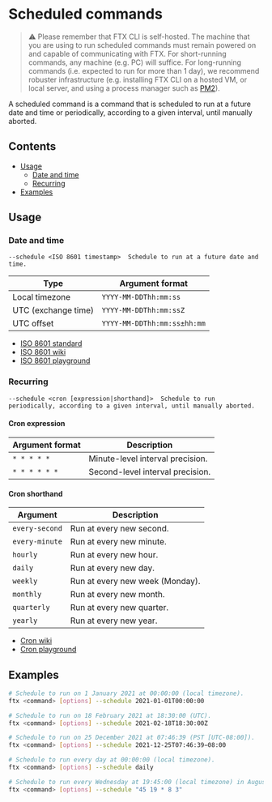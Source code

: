 # Scheduled commands

> ⚠️ Please remember that FTX CLI is self-hosted. The machine that you are using to run scheduled commands must remain powered on and capable of communicating with FTX. For short-running commands, any machine (e.g. PC) will suffice. For long-running commands (i.e. expected to run for more than 1 day), we recommend robuster infrastructure (e.g. installing FTX CLI on a hosted VM, or local server, and using a process manager such as [PM2](https://pm2.keymetrics.io/)).

A scheduled command is a command that is scheduled to run at a future date and time or periodically, according to a given interval, until manually aborted.

## Contents

- [Usage](#usage)
  - [Date and time](#date-and-time)
  - [Recurring](#recurring)
- [Examples](#examples)

## Usage

### Date and time

```
--schedule <ISO 8601 timestamp>  Schedule to run at a future date and time.
```

| Type                | Argument format             |
| ------------------- | --------------------------- |
| Local timezone      | `YYYY-MM-DDThh:mm:ss`       |
| UTC (exchange time) | `YYYY-MM-DDThh:mm:ssZ`      |
| UTC offset          | `YYYY-MM-DDThh:mm:ss±hh:mm` |

- [ISO 8601 standard](https://www.iso.org/iso-8601-date-and-time-format.html)
- [ISO 8601 wiki](https://en.wikipedia.org/wiki/ISO_8601)
- [ISO 8601 playground](https://www.timestamp-converter.com/)

### Recurring

```
--schedule <cron [expression|shorthand]>  Schedule to run periodically, according to a given interval, until manually aborted.
```

#### Cron expression

| Argument format | Description                      |
| --------------- | -------------------------------- |
| `* * * * *`     | Minute-level interval precision. |
| `* * * * * *`   | Second-level interval precision. |

#### Cron shorthand

| Argument       | Description                     |
| -------------- | ------------------------------- |
| `every-second` | Run at every new second.        |
| `every-minute` | Run at every new minute.        |
| `hourly`       | Run at every new hour.          |
| `daily`        | Run at every new day.           |
| `weekly`       | Run at every new week (Monday). |
| `monthly`      | Run at every new month.         |
| `quarterly`    | Run at every new quarter.       |
| `yearly`       | Run at every new year.          |

- [Cron wiki](https://en.wikipedia.org/wiki/Cron)
- [Cron playground](https://crontab.guru/)

## Examples

```sh
# Schedule to run on 1 January 2021 at 00:00:00 (local timezone).
ftx <command> [options] --schedule 2021-01-01T00:00:00

# Schedule to run on 18 February 2021 at 18:30:00 (UTC).
ftx <command> [options] --schedule 2021-02-18T18:30:00Z

# Schedule to run on 25 December 2021 at 07:46:39 (PST [UTC-08:00]).
ftx <command> [options] --schedule 2021-12-25T07:46:39−08:00

# Schedule to run every day at 00:00:00 (local timezone).
ftx <command> [options] --schedule daily

# Schedule to run every Wednesday at 19:45:00 (local timezone) in August.
ftx <command> [options] --schedule "45 19 * 8 3"
```
